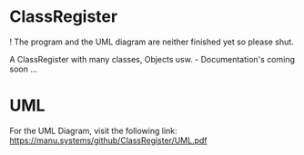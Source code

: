 # ClassRegister
! The program and the UML diagram are neither finished yet so please shut.

A ClassRegister with many classes, Objects usw. - Documentation's coming soon ...

# UML
For the UML Diagram, visit the following link: 
https://manu.systems/github/ClassRegister/UML.pdf
